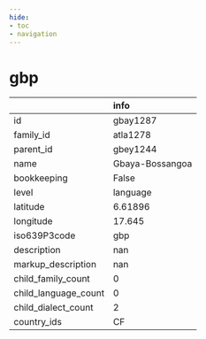 ```yaml
---
hide:
- toc
- navigation
---
```

# gbp
|                      | info            |
|:---------------------|:----------------|
| id                   | gbay1287        |
| family_id            | atla1278        |
| parent_id            | gbey1244        |
| name                 | Gbaya-Bossangoa |
| bookkeeping          | False           |
| level                | language        |
| latitude             | 6.61896         |
| longitude            | 17.645          |
| iso639P3code         | gbp             |
| description          | nan             |
| markup_description   | nan             |
| child_family_count   | 0               |
| child_language_count | 0               |
| child_dialect_count  | 2               |
| country_ids          | CF              |
